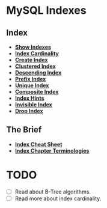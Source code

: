 # MySQL Indexes

## Index
* **[Show Indexes](./docs/show-indexes.md)** <br>
* **[Index Cardinality](./docs/index-cardinality.md)** <br>
* **[Create Index](./docs/create-index.md)** <br>
* **[Clustered Index](./docs/clustered-index.md)** <br>
* **[Descending Index](./docs/descending-index.md)** <br>
* **[Prefix Index](./docs/prefix-index.md)** <br>
* **[Unique Index](./docs/unique-index.md)** <br>
* **[Composite Index](./docs/composite-index.md)** <br>
* **[Index Hints](./docs/index-hints.md)** <br>
* **[Invisible Index](./docs/invisible-index.md)** <br>
* **[Drop Index](./docs/drop-index.md)** <br>

## The Brief
* **[Index Cheat Sheet](./docs/index-cheat-sheet.md)** <br>
* **[Index Chapter Terminologies](./docs/index-terminology.md)** <br>

# TODO
- [ ] Read about B-Tree algorithms.
- [ ] Read more about index cardinality.
